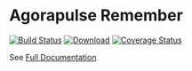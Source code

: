 # Agorapulse Remember

[![Build Status](https://github.com/agorapulse/remember/workflows/Check/badge.svg)](https://github.com/agorapulse/remember/actions)
[![Download](https://api.bintray.com/packages/agorapulse/libs/remember/images/download.svg)](https://bintray.com/agorapulse/libs/remember/_latestVersion)
[![Coverage Status](https://coveralls.io/repos/github/agorapulse/remember/badge.svg?branch=master)](https://coveralls.io/github/agorapulse/remember?branch=master)

See [Full Documentation][DOCS]

[DOCS]: https://agorapulse.github.io/remember
